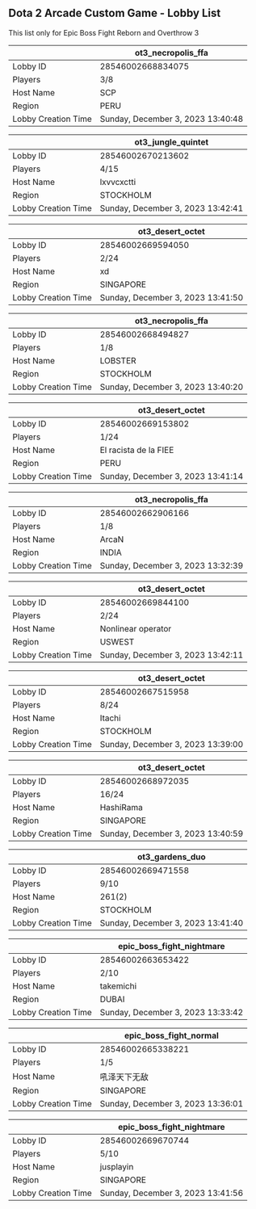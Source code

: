 ## Dota 2 Arcade Custom Game - Lobby List

This list only for Epic Boss Fight Reborn and Overthrow 3

|  | ot3_necropolis_ffa |
| ------ | ------ |
| Lobby ID | 28546002668834075 |
| Players | 3/8 |
| Host Name | SCP |
| Region | PERU |
| Lobby Creation Time | Sunday, December 3, 2023 13:40:48 |


|  | ot3_jungle_quintet |
| ------ | ------ |
| Lobby ID | 28546002670213602 |
| Players | 4/15 |
| Host Name | lxvvcxctti |
| Region | STOCKHOLM |
| Lobby Creation Time | Sunday, December 3, 2023 13:42:41 |


|  | ot3_desert_octet |
| ------ | ------ |
| Lobby ID | 28546002669594050 |
| Players | 2/24 |
| Host Name | xd |
| Region | SINGAPORE |
| Lobby Creation Time | Sunday, December 3, 2023 13:41:50 |


|  | ot3_necropolis_ffa |
| ------ | ------ |
| Lobby ID | 28546002668494827 |
| Players | 1/8 |
| Host Name | LOBSTER |
| Region | STOCKHOLM |
| Lobby Creation Time | Sunday, December 3, 2023 13:40:20 |


|  | ot3_desert_octet |
| ------ | ------ |
| Lobby ID | 28546002669153802 |
| Players | 1/24 |
| Host Name | El racista de la FIEE |
| Region | PERU |
| Lobby Creation Time | Sunday, December 3, 2023 13:41:14 |


|  | ot3_necropolis_ffa |
| ------ | ------ |
| Lobby ID | 28546002662906166 |
| Players | 1/8 |
| Host Name | ArcaN |
| Region | INDIA |
| Lobby Creation Time | Sunday, December 3, 2023 13:32:39 |


|  | ot3_desert_octet |
| ------ | ------ |
| Lobby ID | 28546002669844100 |
| Players | 2/24 |
| Host Name | Nonlinear operator |
| Region | USWEST |
| Lobby Creation Time | Sunday, December 3, 2023 13:42:11 |


|  | ot3_desert_octet |
| ------ | ------ |
| Lobby ID | 28546002667515958 |
| Players | 8/24 |
| Host Name | Itachi |
| Region | STOCKHOLM |
| Lobby Creation Time | Sunday, December 3, 2023 13:39:00 |


|  | ot3_desert_octet |
| ------ | ------ |
| Lobby ID | 28546002668972035 |
| Players | 16/24 |
| Host Name | HashiRama |
| Region | SINGAPORE |
| Lobby Creation Time | Sunday, December 3, 2023 13:40:59 |


|  | ot3_gardens_duo |
| ------ | ------ |
| Lobby ID | 28546002669471558 |
| Players | 9/10 |
| Host Name | 261(2) |
| Region | STOCKHOLM |
| Lobby Creation Time | Sunday, December 3, 2023 13:41:40 |


|  | epic_boss_fight_nightmare |
| ------ | ------ |
| Lobby ID | 28546002663653422 |
| Players | 2/10 |
| Host Name | takemichi |
| Region | DUBAI |
| Lobby Creation Time | Sunday, December 3, 2023 13:33:42 |


|  | epic_boss_fight_normal |
| ------ | ------ |
| Lobby ID | 28546002665338221 |
| Players | 1/5 |
| Host Name | 吼泽天下无敌 |
| Region | SINGAPORE |
| Lobby Creation Time | Sunday, December 3, 2023 13:36:01 |


|  | epic_boss_fight_nightmare |
| ------ | ------ |
| Lobby ID | 28546002669670744 |
| Players | 5/10 |
| Host Name | jusplayin |
| Region | SINGAPORE |
| Lobby Creation Time | Sunday, December 3, 2023 13:41:56 |


